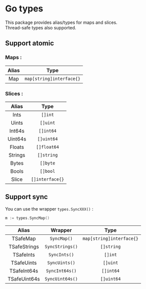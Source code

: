 # Go types

This package provides alias/types for maps and slices.  
Thread-safe types also supported.

## Support atomic

### Maps :

|  Alias     |      Type                    |
|:----------:|:----------------------------:|
| Map        |  `map[string]interface{}`    |




### Slices :

|  Alias     |      Type      |
|:----------:|:--------------:|
| Ints       |  `[]int`       |
| Uints      |  `[]uint`      |
| Int64s     |  `[]int64`     |
| Uint64s    |  `[]uint64`    |
| Floats     |  `[]float64`   |
| Strings    |  `[]string`    |
| Bytes      |  `[]byte`      |
| Bools      |  `[]bool`      |
| Slice      | `[]interface{}`|

## Support sync

You can use the wrapper `types.SyncXXX()` :
```go
m := types.SyncMap()
```

|  Alias     |      Wrapper   |     Type                 |
|:----------:|:--------------:|:------------------------:|
| TSafeMap   | `SyncMap()`    | `map[string]interface{}` |
| TSafeStrings   | `SyncStrings()`    | `[]string` |
| TSafeInts   | `SyncInts()`    | `[]int` |
| TSafeUints   | `SyncUints()`    | `[]uint` |
| TSafeInt64s   | `SyncInt64s()`    | `[]int64` |
| TSafeUint64s   | `SyncUint64s()`    | `[]uint64` |

